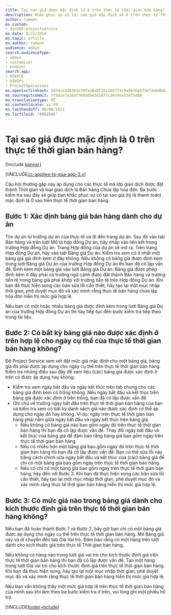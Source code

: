 ```yaml
---
title: Tại sao giá được mặc định là 0 trên thực tế thời gian bán hàng?
description: Khắc phục sự cố tại sao giá mặc định về 0 trên thực tế thời gian bán hàng.
author: rumant
ms.custom:
- dyn365-projectservice
ms.date: 8/21/2018
ms.topic: article
ms.author: rumant
audience: Admin
search.audienceType:
- admin
- customizer
- enduser
search.app:
- D365CE
- D365PS
- ProjectOperations
ms.openlocfilehash: 2df4ce2d6391e70fea8e8f15c1b5774c9a9bfbe5f5ef2e6d8da8668afd34d4c9
ms.sourcegitcommit: 7f8d1e7a16af769adb43d1877c28fdce53975db8
ms.translationtype: MT
ms.contentlocale: vi-VN
ms.lasthandoff: 08/06/2021
ms.locfileid: "6992592"
---
```

# <a name="why-is-price-defaulting-to-zero-on-time-sales-actuals"></a>Tại sao giá được mặc định là 0 trên thực tế thời gian bán hàng?

[!include [banner](../includes/psa-now-project-operations.md)]

[!INCLUDE[cc-applies-to-psa-app-3.x](../includes/cc-applies-to-psa-app-3x.md)]

Câu hỏi thường gặp này áp dụng cho các thực tế mà lớp giao dịch được đặt thành Thời gian và loại giao dịch là Bán hàng Chưa lập hóa đơn. Ba bước kiểm tra sau đây sẽ giúp bạn khắc phục sự cố tại sao giá (tỷ lệ thanh toán) mặc định là 0 vào trên thực tế thời gian bán hàng.

## <a name="check-1-identify-the-sales-price-list-for-the-project"></a>Bước 1: Xác định bảng giá bán hàng dành cho dự án

Tìm dự án từ trường dự án của thực tế và đi đến trang dự án. Sau đó vào tab Bán hàng và trên lưới Mô tả hợp đồng Dự án, hãy nhấp vào liên kết trong trường Hợp đồng Dự án. Trang Hợp đồng của dự án sẽ mở ra. Trên trang Hợp đồng Dự án, hãy vào tab Bảng giá Dự án. Kiểm tra xem có ít nhất một bảng giá giá đính kèm ở đây không. Nếu không có bảng giá được đính kèm trong lưới Bảng giá Dự án của trường Hợp đồng Dự án thì bạn đã cô lập vấn đề. Đính kèm một bảng giá vào lưới Bảng giá Dự án. Bảng giá được phép đính kèm ở đây phải có trường ngữ cảnh được đặt thành Bán hàng và trường tiền tệ trong bảng giá phải khớp với trường tiền tệ trên Hợp đồng Dự án. Khi bạn đã thực hiện xong các bản sửa lỗi cần thiết, hãy tạo lại một mục nhập thời gian, phê duyệt mục đó và xác minh rằng thực tế bán hàng chưa lập hóa đơn hiển thị mức giá hợp lệ. 

Nếu bạn có một hoặc nhiều bảng giá được đính kèm trong lưới Bảng giá Dự án của trường Hợp đồng Dự án thì hãy tiếp tục đến bước kiểm tra tiếp theo trong tài liệu.

## <a name="check-2-are-any-of-the-price-lists-identified-above-valid-for-the-specific-date-of-the-time-sales-actual"></a>Bước 2: Có bất kỳ bảng giá nào được xác định ở trên hợp lệ cho ngày cụ thể của thực tế thời gian bán hàng không?

Để Project Service xem xét đặt mức giá mặc định cho một bảng giá, bảng giá đó phải được áp dụng cho ngày cụ thể trên thực tế thời gian bán hàng. Kiểm tra những điều sau đây để xem liệu (các) bảng giá được xác định ở trên có được áp dụng hay không:
- Kiểm tra xem ngày bắt đầu và ngày kết thúc trên tab chung cho các bảng giá đính kèm có trống không. Nếu ngày bắt đầu và kết thúc trên bảng giá được xác định ở trên trống, bạn đã cô lập được vấn đề. 
- Ghi chú về trường ngày bắt đầu trên thực tế thời gian bán hàng của bạn và kiểm tra xem có bất kỳ danh sách giá nào được xác định có thể áp dụng cho ngày đó hay không. Ví dụ: ngày trên thực tế thời gian bán hàng phải nằm giữa ngày bắt đầu và ngày kết thúc trên bảng giá. 
    - Nếu không có bảng giá nào bao gồm ngày đó trên thực tế thời gian bán hàng thì bạn đã cô lập được vấn đề. Thay đổi ngày bắt đầu và kết thúc của bảng giá để đảm bảo rằng bảng giá bao gồm ngày trên thực tế thời gian bán hàng. 
    - Nếu có nhiều hơn một bảng giá bao gồm ngày đó trên thực tế thời gian bán hàng thì bạn đã cô lập được vấn đề. Bạn có thể sửa lỗi này bằng cách chỉnh sửa ngày bắt đầu và kết thúc của (các) bảng giá để chỉ có một bảng giá bao gồm ngày trên thực tế thời gian bán hàng. 
    - Nếu có chỉ có một bảng giá bao gồm ngày trên thực tế thời gian bán hàng, hãy đến với Bước 3.
Khi bạn đã thực hiện xong các bản sửa lỗi cần thiết, hãy tạo lại một mục nhập thời gian, phê duyệt mục đó và xác minh rằng thực tế thời gian bán hàng hiển thị mức giá hợp lệ.

## <a name="check-3-is-there-a-price-in-the-price-list-for-the-pricing-dimensions-on-the-time-sales-actual"></a>Bước 3: Có mức giá nào trong bảng giá dành cho kích thước định giá trên thực tế thời gian bán hàng không?

Nếu bạn đã hoàn thành Bước 1 và Bước 2, bây giờ bạn chỉ có một bảng giá được áp dụng cho ngày cụ thể trên thực tế thời gian bán hàng. Mở Bảng giá này và di chuyển đến tab Giá Vai trò. Đảm bảo rằng có một hàng trên lưới dành cho kích thước giá trên thực tế Thời gian bán hàng.

Nếu không có hàng nào trong lưới giá vai trò cho kích thước định giá trên thực tế thời gian bán hàng thì bạn đã cô lập được vấn đề. Tạo một hàng trong lưới Giá vai trò cho kích thước định giá trên thực tế thời gian bán hàng. Khi bạn đã thực hiện xong, hãy tạo lại một mục nhập thời gian, phê duyệt mục đó và xác minh rằng thực tế thời gian bán hàng hiển thị mức giá hợp lệ.

Nếu bạn vẫn không thấy một mức giá hợp lệ trên thực tế thời gian bán hàng của mình sau khi làm theo ba bước kiểm tra ở trên, vui lòng ghi một phiếu hỗ trợ. 



[!INCLUDE[footer-include](../includes/footer-banner.md)]
